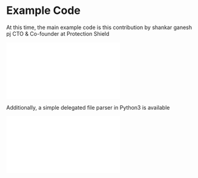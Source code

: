 # Example Code

At this time, the main example code is this contribution by shankar ganesh pj CTO & Co-founder at Protection Shield

![An Analysis package in Python](Analyze/README.md)

Additionally, a simple delegated file parser in Python3 is available

![delegated2python.py](delegated2python/README.md)

   

